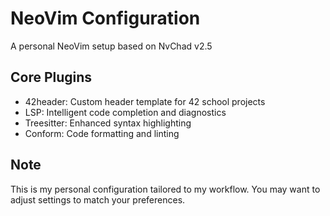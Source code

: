 # NeoVim Configuration

A personal NeoVim setup based on NvChad v2.5

## Core Plugins

- 42header: Custom header template for 42 school projects
- LSP: Intelligent code completion and diagnostics
- Treesitter: Enhanced syntax highlighting
- Conform: Code formatting and linting

## Note

This is my personal configuration tailored to my workflow. You may want to
adjust settings to match your preferences.
